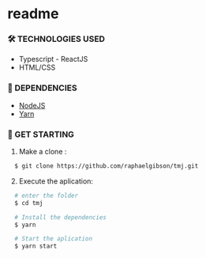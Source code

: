 # readme

### 🛠 TECHNOLOGIES USED
<ul>
  <li>Typescript - ReactJS </li>
  <li>HTML/CSS</li>
</ul>

### 🧰 DEPENDENCIES
<ul>
  <li> <a href="https://nodejs.org"> NodeJS </a> </li>
  <li> <a href="https://www.yarn.com"> Yarn </a> </li>
</ul>

### 🚀 GET STARTING

1. Make a clone :

```sh
  $ git clone https://github.com/raphaelgibson/tmj.git
```

2. Execute the aplication:

```sh
  # enter the folder
  $ cd tmj

  # Install the dependencies
  $ yarn

  # Start the aplication
  $ yarn start

```
